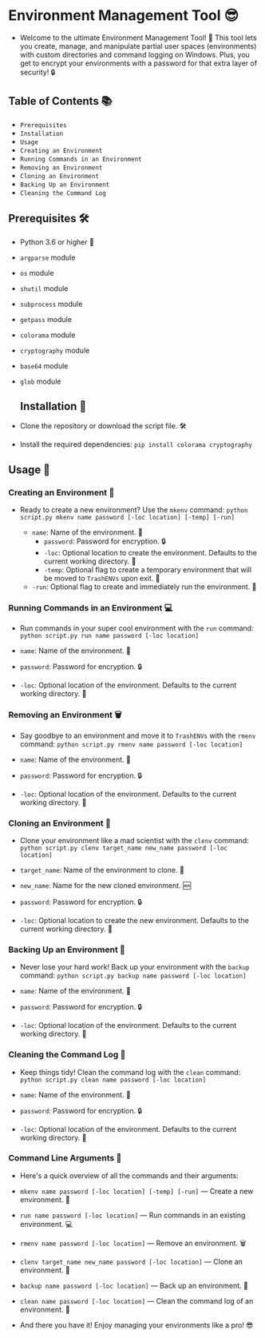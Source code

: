 
# Environment Management Tool 😎
- Welcome to the ultimate Environment Management Tool! 🎉 This tool lets you create, manage, and manipulate partial user spaces (environments) with custom directories and command logging on Windows. Plus, you get to encrypt your environments with a password for that extra layer of security! 🔒

## Table of Contents 📚
- ```Prerequisites```
- ```Installation```
- ```Usage  ``` 
- ```Creating an Environment```
- ```Running Commands in an Environment```
- ```Removing an Environment```
- ```Cloning an Environment```
- ```Backing Up an Environment```
- ```Cleaning the Command Log```
  
## Prerequisites 🛠️
    
- Python 3.6 or higher 🐍
- ```argparse``` module
- ```os``` module
- ```shutil``` module
- ```subprocess``` module
- ```getpass``` module
- ```colorama``` module
- ```cryptography``` module
- ```base64``` module
- ```glob``` module
    

    ## Installation 💾
    
- Clone the repository or download the script file. 🛠️
- Install the required dependencies:
    ```pip install colorama cryptography```

    

 ## Usage 🚀

### Creating an Environment 🌱
  - Ready to create a new environment? Use the ```mkenv``` command:
    ```python script.py mkenv name password [-loc location] [-temp] [-run]```
    
    - ```name```: Name of the environment. 🎨
      - ```password```: Password for encryption. 🔒
      - ```-loc```: Optional location to create the environment. Defaults to the current working directory. 📁
      - ```-temp```: Optional flag to create a temporary environment that will be moved to ```TrashENVs``` upon exit. 🚮
     - ```-run```: Optional flag to create and immediately run the environment. 🏃
    

### Running Commands in an Environment 💻
  - Run commands in your super cool environment with the ```run``` command:
    ```python script.py run name password [-loc location]```
    
- ```name```: Name of the environment. 🎨
- ```password```: Password for encryption. 🔒
- ```-loc```: Optional location of the environment. Defaults to the current working directory. 📁
    

### Removing an Environment 🗑️
  - Say goodbye to an environment and move it to ```TrashENVs``` with the ```rmenv``` command:
    ```python script.py rmenv name password [-loc location]```
    
- ```name```: Name of the environment. 🎨
- ```password```: Password for encryption. 🔒
- ```-loc```: Optional location of the environment. Defaults to the current working directory. 📁
    

### Cloning an Environment 🧬
  - Clone your environment like a mad scientist with the ```clenv``` command:
    ```python script.py clenv target_name new_name password [-loc location]```
    
- ```target_name```: Name of the environment to clone. 🧬
- ```new_name```: Name for the new cloned environment. 🆕
- ```password```: Password for encryption. 🔒
- ```-loc```: Optional location to create the new environment. Defaults to the current working directory. 📁
    

### Backing Up an Environment 💾
  - Never lose your hard work! Back up your environment with the ```backup``` command:
    ```python script.py backup name password [-loc location]```
    
- ```name```: Name of the environment. 🎨
- ```password```: Password for encryption. 🔒
- ```-loc```: Optional location of the environment. Defaults to the current working directory. 📁
    

### Cleaning the Command Log 🧹
  - Keep things tidy! Clean the command log with the ```clean``` command:
```python script.py clean name password [-loc location]```
    
- ```name```: Name of the environment. 🎨
- ```password```: Password for encryption. 🔒
- ```-loc```: Optional location of the environment. Defaults to the current working directory. 📁
    

### Command Line Arguments 📝
  - Here's a quick overview of all the commands and their arguments:
    
- ```mkenv name password [-loc location] [-temp] [-run]``` — Create a new environment. 🌱
- ```run name password [-loc location]``` — Run commands in an existing environment. 💻
- ```rmenv name password [-loc location]``` — Remove an environment. 🗑️
- ```clenv target_name new_name password [-loc location]``` — Clone an environment. 🧬
- ```backup name password [-loc location]``` — Back up an environment. 💾
- ```clean name password [-loc location]``` — Clean the command log of an environment. 🧹
    

- And there you have it! Enjoy managing your environments like a pro! 😎


